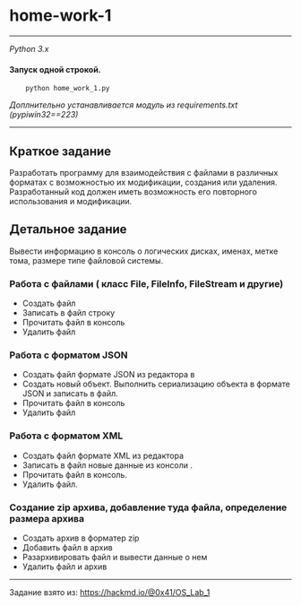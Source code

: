# home-work-1
___
*Python 3.x*

#### Запуск одной строкой.
```shell
    python home_work_1.py
```
*Доплнительно устанавливается модуль из requirements.txt (pypiwin32==223)*
___
## Краткое задание
Разработать программу для взаимодействия с файлами в различных форматах с возможностью их модификации, создания или удаления. Разработанный код должен иметь возможность его повторного использования и модификации.

## Детальное задание
Вывести информацию в консоль о логических дисках, именах, метке тома, размере типе файловой системы.
### Работа с файлами ( класс File, FileInfo, FileStream и другие)
- Создать файл
- Записать в файл строку
- Прочитать файл в консоль
- Удалить файл

### Работа с форматом JSON
- Создать файл формате JSON из редактора в
- Создать новый объект. Выполнить сериализацию объекта в формате JSON и записать в файл.
- Прочитать файл в консоль
- Удалить файл

### Работа с форматом XML
- Создать файл формате XML из редактора
- Записать в файл новые данные из консоли .
- Прочитать файл в консоль.
- Удалить файл.

### Создание zip архива, добавление туда файла, определение размера архива
- Создать архив в форматер zip
- Добавить файл в архив
- Разархивировать файл и вывести данные о нем
- Удалить файл и архив
___
Задание взято из: https://hackmd.io/@0x41/OS_Lab_1
